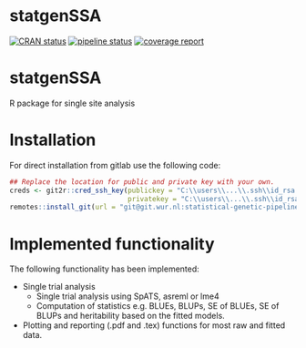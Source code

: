 
<!-- README.md is generated from README.Rmd. Please edit that file -->

# statgenSSA

<!-- badges: start -->

[![CRAN
status](https://www.r-pkg.org/badges/version/statgenSSA)](https://cran.r-project.org/package=statgenSSA)
[![pipeline
status](https://git.wur.nl/statistical-genetic-pipeline/statgenSSA/badges/master/pipeline.svg)](https://git.wur.nl/statistical-genetic-pipeline/statgenSSA/commits/master)
[![coverage
report](https://git.wur.nl/statistical-genetic-pipeline/statgenSSA/badges/master/coverage.svg)](https://git.wur.nl/statistical-genetic-pipeline/statgenSSA/commits/master)
<!-- badges: end -->

# statgenSSA

R package for single site analysis

# Installation

For direct installation from gitlab use the following code:

``` r
## Replace the location for public and private key with your own.
creds <- git2r::cred_ssh_key(publickey = "C:\\users\\...\\.ssh\\id_rsa.pub",
                             privatekey = "C:\\users\\...\\.ssh\\id_rsa")
remotes::install_git(url = "git@git.wur.nl:statistical-genetic-pipeline/statgenSSA.git", credentials = creds)
```

# Implemented functionality

The following functionality has been implemented:

  - Single trial analysis
      - Single trial analysis using SpATS, asreml or lme4
      - Computation of statistics e.g. BLUEs, BLUPs, SE of BLUEs, SE of
        BLUPs and heritability based on the fitted models.
  - Plotting and reporting (.pdf and .tex) functions for most raw and
    fitted data.
